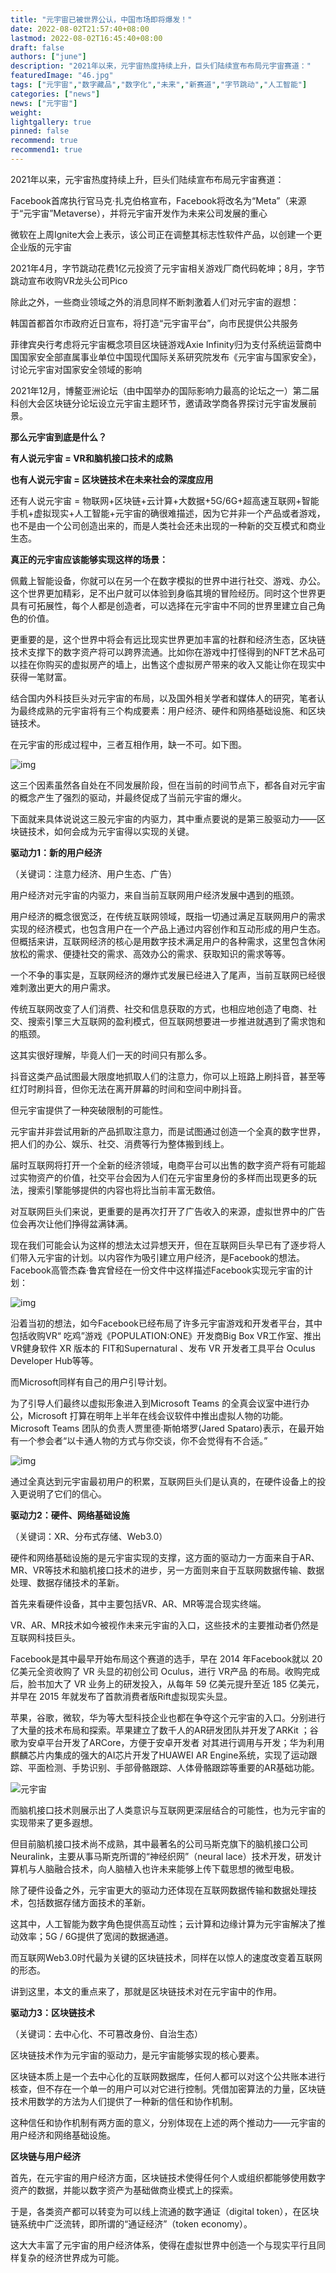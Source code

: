 ```yaml
---
title: "元宇宙已被世界公认，中国市场即将爆发！"
date: 2022-08-02T21:57:40+08:00
lastmod: 2022-08-02T16:45:40+08:00
draft: false
authors: ["june"]
description: "2021年以来，元宇宙热度持续上升，巨头们陆续宣布布局元宇宙赛道："
featuredImage: "46.jpg"
tags: ["元宇宙","数字藏品","数字化","未来","新赛道","字节跳动","人工智能"]
categories: ["news"]
news: ["元宇宙"]
weight: 
lightgallery: true
pinned: false
recommend: true
recommend1: true
---
```


2021年以来，元宇宙热度持续上升，巨头们陆续宣布布局元宇宙赛道：

Facebook首席执行官马克·扎克伯格宣布，Facebook将改名为“Meta”（来源于“元宇宙”Metaverse），并将元宇宙开发作为未来公司发展的重心

微软在上周Ignite大会上表示，该公司正在调整其标志性软件产品，以创建一个更企业版的元宇宙

2021年4月，字节跳动花费1亿元投资了元宇宙相关游戏厂商代码乾坤；8月，字节跳动宣布收购VR龙头公司Pico

除此之外，一些商业领域之外的消息同样不断刺激着人们对元宇宙的遐想：

韩国首都首尔市政府近日宣布，将打造“元宇宙平台”，向市民提供公共服务

菲律宾央行考虑将元宇宙概念项目区块链游戏Axie Infinity归为支付系统运营商中国国家安全部直属事业单位中国现代国际关系研究院发布《元宇宙与国家安全》，讨论元宇宙对国家安全领域的影响

2021年12月，博鳌亚洲论坛（由中国举办的国际影响力最高的论坛之一）第二届科创大会区块链分论坛设立元宇宙主题环节，邀请政学商各界探讨元宇宙发展前景。

**那么元宇宙到底是什么？**

**有人说元宇宙 = VR和脑机接口技术的成熟**

**也有人说元宇宙 = 区块链技术在未来社会的深度应用**

还有人说元宇宙 = 物联网+区块链+云计算+大数据+5G/6G+超高速互联网+智能手机+虚拟现实+人工智能+元宇宙的确很难描述，因为它并非一个产品或者游戏，也不是由一个公司创造出来的，而是人类社会还未出现的一种新的交互模式和商业生态。

**真正的元宇宙应该能够实现这样的场景：**

佩戴上智能设备，你就可以在另一个在数字模拟的世界中进行社交、游戏、办公。这个世界更加精彩，足不出户就可以体验到身临其境的冒险经历。同时这个世界更具有可拓展性，每个人都是创造者，可以选择在元宇宙中不同的世界里建立自己角色的价值。

更重要的是，这个世界中将会有远比现实世界更加丰富的社群和经济生态，区块链技术支撑下的数字资产将可以跨界流通。比如你在游戏中打怪得到的NFT艺术品可以挂在你购买的虚拟房产的墙上，出售这个虚拟房产带来的收入又能让你在现实中获得一笔财富。

结合国内外科技巨头对元宇宙的布局，以及国外相关学者和媒体人的研究，笔者认为最终成熟的元宇宙将有三个构成要素：用户经济、硬件和网络基础设施、和区块链技术。

在元宇宙的形成过程中，三者互相作用，缺一不可。如下图。

![img](42.png)



这三个因素虽然各自处在不同发展阶段，但在当前的时间节点下，都各自对元宇宙的概念产生了强烈的驱动，并最终促成了当前元宇宙的爆火。

下面就来具体说说这三股元宇宙的内驱力，其中重点要说的是第三股驱动力——区块链技术，如何会成为元宇宙得以实现的关键。



**驱动力1：新的用户经济**

（关键词：注意力经济、用户生态、广告）

用户经济对元宇宙的内驱力，来自当前互联网用户经济发展中遇到的瓶颈。

用户经济的概念很宽泛，在传统互联网领域，既指一切通过满足互联网用户的需求实现的经济模式，也包含用户在一个产品上通过内容创作和互动形成的用户生态。但概括来讲，互联网经济的核心是用数字技术满足用户的各种需求，这里包含休闲放松的需求、便捷社交的需求、高效办公的需求、获取知识的需求等等。

一个不争的事实是，互联网经济的爆炸式发展已经进入了尾声，当前互联网已经很难刺激出更大的用户需求。

传统互联网改变了人们消费、社交和信息获取的方式，也相应地创造了电商、社交、搜索引擎三大互联网的盈利模式，但互联网想要进一步推进就遇到了需求饱和的瓶颈。

这其实很好理解，毕竟人们一天的时间只有那么多。

抖音这类产品试图最大限度地抓取人们的注意力，你可以上班路上刷抖音，甚至等红灯时刷抖音，但你无法在离开屏幕的时间和空间中刷抖音。

但元宇宙提供了一种突破限制的可能性。

元宇宙并非尝试用新的产品抓取注意力，而是试图通过创造一个全真的数字世界，把人们的办公、娱乐、社交、消费等行为整体搬到线上。

届时互联网将打开一个全新的经济领域，电商平台可以出售的数字资产将有可能超过实物资产的价值，社交平台会因为人们在元宇宙里身份的多样而出现更多的玩法，搜索引擎能够提供的内容也将比当前丰富无数倍。

对互联网巨头们来说，更重要的是再次打开了广告收入的来源，虚拟世界中的广告位会再次让他们挣得盆满钵满。

现在我们可能会认为这样的想法太过异想天开，但在互联网巨头早已有了逐步将人们带入元宇宙的计划。以内容作为吸引建立用户经济，是Facebook的想法。Facebook高管杰森·鲁宾曾经在一份文件中这样描述Facebook实现元宇宙的计划：

![img](44.png)

沿着当初的想法，如今Facebook已经布局了许多元宇宙游戏和开发者平台，其中包括收购VR“ 吃鸡”游戏《POPULATION:ONE》开发商Big Box VR工作室、推出VR健身软件 XR 版本的 FIT和Supernatural 、发布 VR 开发者工具平台 Oculus Developer Hub等等。

而Microsoft同样有自己的用户引导计划。

为了引导人们最终以虚拟形象进入到Microsoft Teams 的全真会议室中进行办公，Microsoft 打算在明年上半年在线会议软件中推出虚拟人物的功能。Microsoft Teams 团队的负责人贾里德·斯帕塔罗(Jared Spataro)表示，在最开始有一个参会者“以卡通人物的方式与你交谈，你不会觉得有不合适。”

![img](43.png)

通过全真达到元宇宙最初用户的积累，互联网巨头们是认真的，在硬件设备上的投入更说明了它们的信心。



**驱动力2：硬件、网络基础设施**

（关键词：XR、分布式存储、Web3.0）

硬件和网络基础设施的是元宇宙实现的支撑，这方面的驱动力一方面来自于AR、MR、VR等技术和脑机接口技术的进步，另一方面则来自于互联网数据传输、数据处理、数据存储技术的革新。

首先来看硬件设备，其中主要包括VR、AR、MR等混合现实终端。

VR、AR、MR技术如今被视作未来元宇宙的入口，这些技术的主要推动者仍然是互联网科技巨头。

Facebook是其中最早开始布局这个赛道的选手，早在 2014 年Facebook就以 20 亿美元全资收购了 VR 头显的初创公司 Oculus，进行 VR产品 的布局。收购完成后，脸书加大了 VR 业务上的研发投入，从每年 59 亿美元提升至近 185 亿美元，并早在 2015 年就发布了首款消费者版Rift虚拟现实头显。

苹果，谷歌，微软，华为等大型科技企业也都在争夺这个元宇宙的入口。分别进行了大量的技术布局和探索。苹果建立了数千人的AR研发团队并开发了ARKit ；谷歌为安卓平台开发了ARCore，方便于安卓开发者 对其进行调用与开发；华为利用麒麟芯片内集成的强大的AI芯片开发了HUAWEI AR Engine系统，实现了运动跟踪、平面检测、手势识别、手部骨骼跟踪、人体骨骼跟踪等重要的AR基础功能。

![元宇宙](45.png)

而脑机接口技术则展示出了人类意识与互联网更深层结合的可能性，也为元宇宙的实现带来了更多遐想。

但目前脑机接口技术尚不成熟，其中最著名的公司马斯克旗下的脑机接口公司Neuralink，主要从事马斯克所谓的“神经织网”（neural lace）技术开发，研发计算机与人脑融合技术，向人脑植入也许未来能够上传下载思想的微型电极。

除了硬件设备之外，元宇宙更大的驱动力还体现在互联网数据传输和数据处理技术，包括数据存储方面技术的革新。

这其中，人工智能为数字角色提供高互动性；云计算和边缘计算为元宇宙解决了推动效率；5G / 6G提供了宽阔的数据通道。

而互联网Web3.0时代最为关键的区块链技术，同样在以惊人的速度改变着互联网的形态。

讲到这里，本文的重点来了，那就是区块链技术对在元宇宙中的作用。



**驱动力3：区块链技术**

（关键词：去中心化、不可篡改身份、自治生态）

区块链技术作为元宇宙的驱动力，是元宇宙能够实现的核心要素。

区块链本质上是一个去中心化的互联网数据库，任何人都可以对这个公共账本进行核查，但不存在一个单一的用户可以对它进行控制。凭借加密算法的力量，区块链技术用数学的方法为人们提供了一种新的信任和协作机制。

这种信任和协作机制有两方面的意义，分别体现在上述的两个推动力——元宇宙的用户经济和网络基础设施。

**区块链与用户经济**

首先，在元宇宙的用户经济方面，区块链技术使得任何个人或组织都能够使用数字资产的数据，并能以数字资产为基础做商业模式上的探索。

于是，各类资产都可以转变为可以线上流通的数字通证（digital token），在区块链系统中广泛流转，即所谓的“通证经济”（token economy）。

这大大丰富了元宇宙的用户经济体系，使得在虚拟世界中创造一个与现实平行且同样复杂的经济世界成为可能。